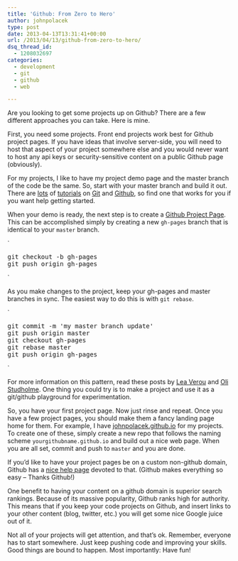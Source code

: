```yaml
---
title: 'Github: From Zero to Hero'
author: johnpolacek
type: post
date: 2013-04-13T13:31:41+00:00
url: /2013/04/13/github-from-zero-to-hero/
dsq_thread_id:
  - 1208032697
categories:
  - development
  - git
  - github
  - web

---
```


Are you looking to get some projects up on Github? There are a few different approaches you can take. Here is mine.

First, you need some projects. Front end projects work best for Github project pages. If you have ideas that involve server-side, you will need to host that aspect of your project somewhere else and you would never want to host any api keys or security-sensitive content on a public Github page (obviously).

For my projects, I like to have my project demo page and the master branch of the code be the same. So, start with your master branch and build it out. There are [lots][1] of [tutorials][2] on [Git][3] and [Github][4], so find one that works for you if you want help getting started.

When your demo is ready, the next step is to create a [Github Project Page][5]. This can be accomplished simply by creating a new `gh-pages` branch that is identical to your `master` branch.

`</p>
<pre>git checkout -b gh-pages
git push origin gh-pages</pre>
<p>`

As you make changes to the project, keep your gh-pages and master branches in sync. The easiest way to do this is with `git rebase`.

`</p>
<pre>git commit -m 'my master branch update'
git push origin master
git checkout gh-pages
git rebase master
git push origin gh-pages</pre>
<p>`

For more information on this pattern, read these posts by [Lea Verou][6] and [Oli Studholme][7]. One thing you could try is to make a project and use it as a git/github playground for experimentation.

So, you have your first project page. Now just rinse and repeat. Once you have a few project pages, you should make them a fancy landing page home for them. For example, I have [johnpolacek.github.io][8] for my projects. To create one of these, simply create a new repo that follows the naming scheme `yourgithubname.github.io` and build out a nice web page. When you are all set, commit and push to `master` and you are done.

If you’d like to have your project pages be on a custom non-github domain, Github has a [nice help page][9] devoted to that. (Github makes everything so easy &#8211; Thanks Github!)

One benefit to having your content on a github domain is superior search rankings. Because of its massive popularity, Github ranks high for authority. This means that if you keep your code projects on Github, and insert links to your other content (blog, twitter, etc.) you will get some nice Google juice out of it.

Not all of your projects will get attention, and that’s ok. Remember, everyone has to start somewhere. Just keep pushing code and improving your skills. Good things are bound to happen. Most importantly: Have fun!

 [1]: https://www.google.com/search?q=github+tutorial&aq=f&oq=github+tutorial
 [2]: http://sixrevisions.com/resources/git-tutorials-beginners/
 [3]: http://try.github.io/levels/1/challenges/1
 [4]: http://net.tutsplus.com/tutorials/other/getting-the-hang-of-github/
 [5]: http://pages.github.com/
 [6]: http://lea.verou.me/2011/10/easily-keep-gh-pages-in-sync-with-master/
 [7]: http://oli.jp/2011/github-pages-workflow/
 [8]: http://johnpolacek.github.io/
 [9]: https://help.github.com/articles/setting-up-a-custom-domain-with-pages